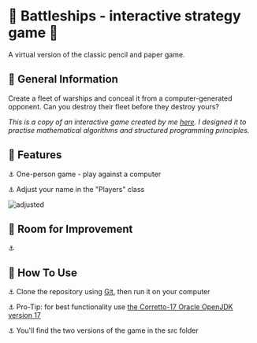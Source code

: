 # :ship: Battleships - interactive strategy game :ship:    

A virtual version of the classic pencil and paper game.  

## :ship: General Information

Create a fleet of warships and conceal it from a computer-generated opponent. Can you destroy their fleet before they destroy yours?  

*This is a copy of an interactive game created by me [here](https://github.com/AgnieszkaAureliaMarczak/Podstawy/tree/master/src/metody/statki). I designed it to practise mathematical algorithms and structured programming principles.*  


## :ship: Features

:anchor: One-person game - play against a computer   

:anchor: Adjust your name in the "Players" class 

![adjusted](https://github.com/AgnieszkaAureliaMarczak/Battleships/assets/139965402/75385edb-0c6a-440b-b198-65e9277c4ce9)  

## :ship: Room for Improvement  

:anchor: 

## :ship: How To Use  

:anchor: Clone the repository using [Git](https://git-scm.com/), then run it on your computer  

:anchor: Pro-Tip: for best functionality use [the Corretto-17 Oracle OpenJDK version 17](https://www.oracle.com/pl/java/technologies/downloads/#java17)  

:anchor: You'll find the two versions of the game in the src folder  



 


